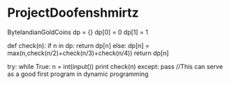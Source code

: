 # ProjectDoofenshmirtz
BytelandianGoldCoins
dp = {}
dp[0] = 0
dp[1] = 1
 
def check(n):
    if n in dp:
        return dp[n]
    else:
        dp[n] = max(n,check(n/2)+check(n/3)+check(n/4))
        return dp[n]
 
try:
    while True:
        n = int(input())
        print check(n)
except:
    pass
//This can serve as a good first program in dynamic programming

